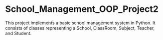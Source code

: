 # School_Management_OOP_Project2
This project implements a basic school management system in Python. It consists of classes representing a School, ClassRoom, Subject, Teacher, and Student.
